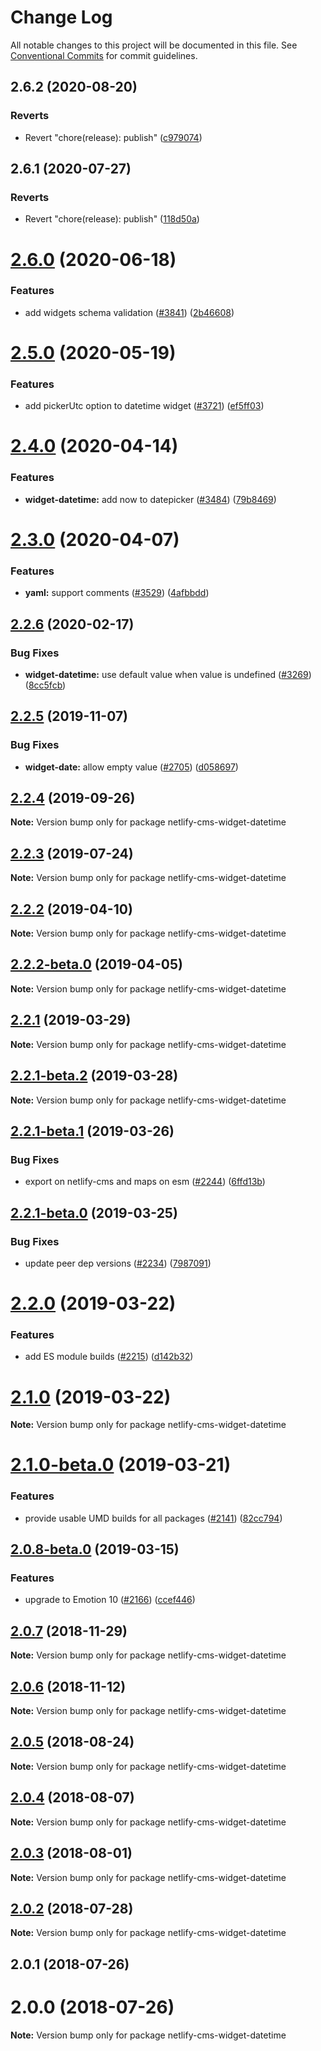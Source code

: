 # Change Log

All notable changes to this project will be documented in this file.
See [Conventional Commits](https://conventionalcommits.org) for commit guidelines.

## 2.6.2 (2020-08-20)


### Reverts

* Revert "chore(release): publish" ([c979074](https://github.com/netlify/netlify-cms/tree/master/packages/netlify-cms-widget-datetime/commit/c97907424aaa47fe78267752785a817938f69129))





## 2.6.1 (2020-07-27)


### Reverts

* Revert "chore(release): publish" ([118d50a](https://github.com/netlify/netlify-cms/tree/master/packages/netlify-cms-widget-datetime/commit/118d50a7a70295f25073e564b5161aa2b9883056))





# [2.6.0](https://github.com/netlify/netlify-cms/tree/master/packages/netlify-cms-widget-datetime/compare/netlify-cms-widget-datetime@2.5.0...netlify-cms-widget-datetime@2.6.0) (2020-06-18)


### Features

* add widgets schema validation ([#3841](https://github.com/netlify/netlify-cms/tree/master/packages/netlify-cms-widget-datetime/issues/3841)) ([2b46608](https://github.com/netlify/netlify-cms/tree/master/packages/netlify-cms-widget-datetime/commit/2b46608f86d22c8ad34f75e396be7c34462d9e99))





# [2.5.0](https://github.com/netlify/netlify-cms/tree/master/packages/netlify-cms-widget-datetime/compare/netlify-cms-widget-datetime@2.4.0...netlify-cms-widget-datetime@2.5.0) (2020-05-19)


### Features

* add pickerUtc option to datetime widget ([#3721](https://github.com/netlify/netlify-cms/tree/master/packages/netlify-cms-widget-datetime/issues/3721)) ([ef5ff03](https://github.com/netlify/netlify-cms/tree/master/packages/netlify-cms-widget-datetime/commit/ef5ff031dab99f73468c32835e2d94311967e09c))





# [2.4.0](https://github.com/netlify/netlify-cms/tree/master/packages/netlify-cms-widget-datetime/compare/netlify-cms-widget-datetime@2.3.0...netlify-cms-widget-datetime@2.4.0) (2020-04-14)


### Features

* **widget-datetime:** add now to datepicker ([#3484](https://github.com/netlify/netlify-cms/tree/master/packages/netlify-cms-widget-datetime/issues/3484)) ([79b8469](https://github.com/netlify/netlify-cms/tree/master/packages/netlify-cms-widget-datetime/commit/79b8469337dade3bd7472b3f42b826efc7e0987d))





# [2.3.0](https://github.com/netlify/netlify-cms/tree/master/packages/netlify-cms-widget-datetime/compare/netlify-cms-widget-datetime@2.2.6...netlify-cms-widget-datetime@2.3.0) (2020-04-07)


### Features

* **yaml:** support comments ([#3529](https://github.com/netlify/netlify-cms/tree/master/packages/netlify-cms-widget-datetime/issues/3529)) ([4afbbdd](https://github.com/netlify/netlify-cms/tree/master/packages/netlify-cms-widget-datetime/commit/4afbbdd8a99241d239f28c5be544bb0ca77e345b))





## [2.2.6](https://github.com/netlify/netlify-cms/tree/master/packages/netlify-cms-widget-datetime/compare/netlify-cms-widget-datetime@2.2.5...netlify-cms-widget-datetime@2.2.6) (2020-02-17)


### Bug Fixes

* **widget-datetime:** use default value when value is undefined ([#3269](https://github.com/netlify/netlify-cms/tree/master/packages/netlify-cms-widget-datetime/issues/3269)) ([8cc5fcb](https://github.com/netlify/netlify-cms/tree/master/packages/netlify-cms-widget-datetime/commit/8cc5fcbb1957b224fe3adb01364eb0de658ad666))





## [2.2.5](https://github.com/netlify/netlify-cms/tree/master/packages/netlify-cms-widget-datetime/compare/netlify-cms-widget-datetime@2.2.4...netlify-cms-widget-datetime@2.2.5) (2019-11-07)


### Bug Fixes

* **widget-date:** allow empty value ([#2705](https://github.com/netlify/netlify-cms/tree/master/packages/netlify-cms-widget-datetime/issues/2705)) ([d058697](https://github.com/netlify/netlify-cms/tree/master/packages/netlify-cms-widget-datetime/commit/d0586976443c4255ba122fba33bbe045069fc461))





## [2.2.4](https://github.com/netlify/netlify-cms/tree/master/packages/netlify-cms-widget-datetime/compare/netlify-cms-widget-datetime@2.2.3...netlify-cms-widget-datetime@2.2.4) (2019-09-26)

**Note:** Version bump only for package netlify-cms-widget-datetime





## [2.2.3](https://github.com/netlify/netlify-cms/tree/master/packages/netlify-cms-widget-datetime/compare/netlify-cms-widget-datetime@2.2.2...netlify-cms-widget-datetime@2.2.3) (2019-07-24)

**Note:** Version bump only for package netlify-cms-widget-datetime





## [2.2.2](https://github.com/netlify/netlify-cms/tree/master/packages/netlify-cms-widget-datetime/compare/netlify-cms-widget-datetime@2.2.2-beta.0...netlify-cms-widget-datetime@2.2.2) (2019-04-10)

**Note:** Version bump only for package netlify-cms-widget-datetime





## [2.2.2-beta.0](https://github.com/netlify/netlify-cms/tree/master/packages/netlify-cms-widget-datetime/compare/netlify-cms-widget-datetime@2.2.1...netlify-cms-widget-datetime@2.2.2-beta.0) (2019-04-05)

**Note:** Version bump only for package netlify-cms-widget-datetime





## [2.2.1](https://github.com/netlify/netlify-cms/tree/master/packages/netlify-cms-widget-datetime/compare/netlify-cms-widget-datetime@2.2.1-beta.2...netlify-cms-widget-datetime@2.2.1) (2019-03-29)

**Note:** Version bump only for package netlify-cms-widget-datetime





## [2.2.1-beta.2](https://github.com/netlify/netlify-cms/tree/master/packages/netlify-cms-widget-datetime/compare/netlify-cms-widget-datetime@2.2.1-beta.1...netlify-cms-widget-datetime@2.2.1-beta.2) (2019-03-28)

**Note:** Version bump only for package netlify-cms-widget-datetime





## [2.2.1-beta.1](https://github.com/netlify/netlify-cms/tree/master/packages/netlify-cms-widget-datetime/compare/netlify-cms-widget-datetime@2.2.1-beta.0...netlify-cms-widget-datetime@2.2.1-beta.1) (2019-03-26)


### Bug Fixes

* export on netlify-cms and maps on esm ([#2244](https://github.com/netlify/netlify-cms/tree/master/packages/netlify-cms-widget-datetime/issues/2244)) ([6ffd13b](https://github.com/netlify/netlify-cms/tree/master/packages/netlify-cms-widget-datetime/commit/6ffd13b))





## [2.2.1-beta.0](https://github.com/netlify/netlify-cms/tree/master/packages/netlify-cms-widget-datetime/compare/netlify-cms-widget-datetime@2.2.0...netlify-cms-widget-datetime@2.2.1-beta.0) (2019-03-25)


### Bug Fixes

* update peer dep versions ([#2234](https://github.com/netlify/netlify-cms/tree/master/packages/netlify-cms-widget-datetime/issues/2234)) ([7987091](https://github.com/netlify/netlify-cms/tree/master/packages/netlify-cms-widget-datetime/commit/7987091))





# [2.2.0](https://github.com/netlify/netlify-cms/tree/master/packages/netlify-cms-widget-datetime/compare/netlify-cms-widget-datetime@2.1.0...netlify-cms-widget-datetime@2.2.0) (2019-03-22)


### Features

* add ES module builds ([#2215](https://github.com/netlify/netlify-cms/tree/master/packages/netlify-cms-widget-datetime/issues/2215)) ([d142b32](https://github.com/netlify/netlify-cms/tree/master/packages/netlify-cms-widget-datetime/commit/d142b32))





# [2.1.0](https://github.com/netlify/netlify-cms/tree/master/packages/netlify-cms-widget-datetime/compare/netlify-cms-widget-datetime@2.1.0-beta.0...netlify-cms-widget-datetime@2.1.0) (2019-03-22)

**Note:** Version bump only for package netlify-cms-widget-datetime





# [2.1.0-beta.0](https://github.com/netlify/netlify-cms/tree/master/packages/netlify-cms-widget-datetime/compare/netlify-cms-widget-datetime@2.0.8-beta.0...netlify-cms-widget-datetime@2.1.0-beta.0) (2019-03-21)


### Features

* provide usable UMD builds for all packages ([#2141](https://github.com/netlify/netlify-cms/tree/master/packages/netlify-cms-widget-datetime/issues/2141)) ([82cc794](https://github.com/netlify/netlify-cms/tree/master/packages/netlify-cms-widget-datetime/commit/82cc794))





## [2.0.8-beta.0](https://github.com/netlify/netlify-cms/tree/master/packages/netlify-cms-widget-datetime/compare/netlify-cms-widget-datetime@2.0.7...netlify-cms-widget-datetime@2.0.8-beta.0) (2019-03-15)


### Features

* upgrade to Emotion 10 ([#2166](https://github.com/netlify/netlify-cms/tree/master/packages/netlify-cms-widget-datetime/issues/2166)) ([ccef446](https://github.com/netlify/netlify-cms/tree/master/packages/netlify-cms-widget-datetime/commit/ccef446))





## [2.0.7](https://github.com/netlify/netlify-cms/tree/master/packages/netlify-cms-widget-datetime/compare/netlify-cms-widget-datetime@2.0.6...netlify-cms-widget-datetime@2.0.7) (2018-11-29)

**Note:** Version bump only for package netlify-cms-widget-datetime





## [2.0.6](https://github.com/netlify/netlify-cms/tree/master/packages/netlify-cms-widget-datetime/compare/netlify-cms-widget-datetime@2.0.5...netlify-cms-widget-datetime@2.0.6) (2018-11-12)

**Note:** Version bump only for package netlify-cms-widget-datetime





<a name="2.0.5"></a>
## [2.0.5](https://github.com/netlify/netlify-cms/tree/master/packages/netlify-cms-widget-datetime/compare/netlify-cms-widget-datetime@2.0.4...netlify-cms-widget-datetime@2.0.5) (2018-08-24)




**Note:** Version bump only for package netlify-cms-widget-datetime

<a name="2.0.4"></a>
## [2.0.4](https://github.com/netlify/netlify-cms/tree/master/packages/netlify-cms-widget-datetime/compare/netlify-cms-widget-datetime@2.0.3...netlify-cms-widget-datetime@2.0.4) (2018-08-07)




**Note:** Version bump only for package netlify-cms-widget-datetime

<a name="2.0.3"></a>
## [2.0.3](https://github.com/netlify/netlify-cms/tree/master/packages/netlify-cms-widget-datetime/compare/netlify-cms-widget-datetime@2.0.2...netlify-cms-widget-datetime@2.0.3) (2018-08-01)




**Note:** Version bump only for package netlify-cms-widget-datetime

<a name="2.0.2"></a>
## [2.0.2](https://github.com/netlify/netlify-cms/tree/master/packages/netlify-cms-widget-datetime/compare/netlify-cms-widget-datetime@2.0.1...netlify-cms-widget-datetime@2.0.2) (2018-07-28)




**Note:** Version bump only for package netlify-cms-widget-datetime

<a name="2.0.1"></a>
## 2.0.1 (2018-07-26)



<a name="2.0.0"></a>
# 2.0.0 (2018-07-26)




**Note:** Version bump only for package netlify-cms-widget-datetime
